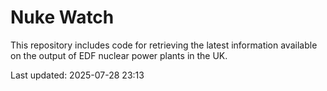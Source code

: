 # Nuke Watch

This repository includes code for retrieving the latest information available on the output of EDF nuclear power plants in the UK.

Last updated: 2025-07-28 23:13